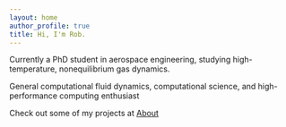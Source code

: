 ```yaml
---
layout: home
author_profile: true
title: Hi, I'm Rob.
---
```


Currently a PhD student in aerospace engineering, studying high-temperature, nonequilibrium gas dynamics.

General computational fluid dynamics, computational science, and high-performance computing enthusiast

Check out some of my projects at [About](about.md)
